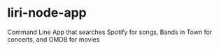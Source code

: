 # liri-node-app
Command Line App that searches Spotify for songs, Bands in Town for concerts, and OMDB for movies
